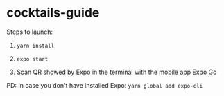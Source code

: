 # cocktails-guide


Steps to launch:

1. `yarn install`

2. `expo start`

3. Scan QR showed by Expo in the terminal with the mobile app Expo Go


PD: In case you don't have installed Expo: `yarn global add expo-cli`

